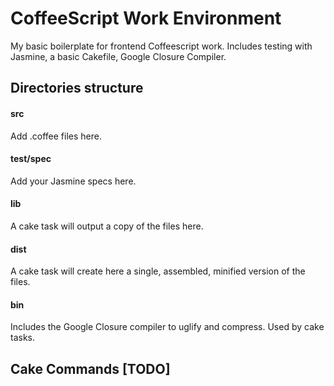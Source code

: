 CoffeeScript Work Environment
=============================
My basic boilerplate for frontend Coffeescript work.
Includes testing with Jasmine, a basic Cakefile, Google Closure Compiler.

## Directories structure

#### src
Add .coffee files here.

#### test/spec
Add your Jasmine specs here.

#### lib
A cake task will output a copy of the files here.

#### dist
A cake task will create here a single, assembled, minified version of the files.

#### bin
Includes the Google Closure compiler to uglify and compress. Used by cake tasks.

## Cake Commands [TODO]